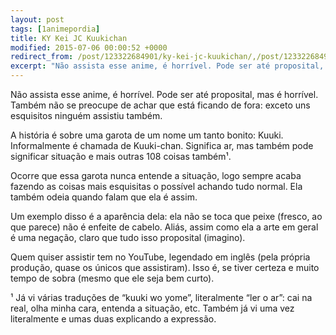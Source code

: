 ```yaml
---
layout: post
tags: [1animepordia]
title: KY Kei JC Kuukichan
modified: 2015-07-06 00:00:52 +0000
redirect_from: /post/123322684901/ky-kei-jc-kuukichan/,/post/123322684901/
excerpt: "Não assista esse anime, é horrível. Pode ser até proposital, mas é horrível. Também não se preocupe de achar que está ficando de fora: exceto uns esquisitos ninguém assistiu também."
---
```


Não assista esse anime, é horrível. Pode ser até proposital, mas é
horrível. Também não se preocupe de achar que está ficando de fora:
exceto uns esquisitos ninguém assistiu também.

A história é sobre uma garota de um nome um tanto bonito: Kuuki.
Informalmente é chamada de Kuuki-chan. Significa ar, mas também pode
significar situação e mais outras 108 coisas também¹.

Ocorre que essa garota nunca entende a situação, logo sempre acaba
fazendo as coisas mais esquisitas o possível achando tudo normal. Ela
também odeia quando falam que ela é assim.

Um exemplo disso é a aparência dela: ela não se toca que peixe (fresco,
ao que parece) não é enfeite de cabelo. Aliás, assim como ela a arte em
geral é uma negação, claro que tudo isso proposital (imagino).

Quem quiser assistir tem no YouTube, legendado em inglês (pela própria
produção, quase os únicos que assistiram). Isso é, se tiver certeza e
muito tempo de sobra (mesmo que ele seja bem curto).

<!-- more -->

¹ Já vi várias traduções de “kuuki wo yome”, literalmente “ler o ar”:
cai na real, olha minha cara, entenda a situação, etc. Também já vi uma
vez literalmente e umas duas explicando a expressão.

